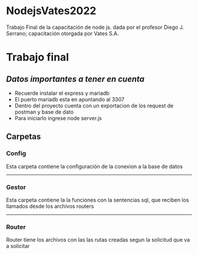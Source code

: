 # NodejsVates2022
Trabajo Final de la capacitación de node js. dada por el profesor Diego J. Serrano; capacitación otorgada por Vates S.A.
# Trabajo final 
## _Datos importantes a tener en cuenta_

- Recuerde instalar el express y mariadb
- El puerto mariadb esta en apuntando al 3307
- Dentro del proyecto cuenta con un exportacion de los request de postman  y base de dato
- Para iniciarlo ingrese node server.js

## Carpetas
### Config
Esta carpeta contiene la configuración de la conexion a la base de datos

------------

### Gestor
Esta carpeta contiene la la funciones con la sentencias sql,  que reciben los llamados desde los archivos routers

------------

### Router
Router tiene los archivos con las las rutas creadas segun la solicitud que va a solicitar

